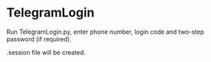 # TelegramLogin

Run TelegramLogin.py, enter phone number, login code and two-step password (if required). 

.session file will be created.
